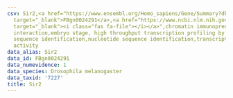 ```yaml
---
csv: Sir2,<a href="https://www.ensembl.org/Homo_sapiens/Gene/Summary?db=core;g=FBgn0024291"
  target="_blank">FBgn0024291</a>,<a href="https://www.ncbi.nlm.nih.gov/pubmed/15998452"
  target="_blank"><i class="fas fa-file"></i></a>",chromatin immunoprecipitation assay,direct
  interaction,embryo stage, high throughput transcription profiling by microarray,nucleotide
  sequence identification,nucleotide sequence identification,transcriptional regulation,up-regulates
  activity
data_alias: Sir2
data_id: FBgn0024291
data_numevidence: 1
data_species: Drosophila melanogaster
data_taxid: '7227'
title: Sir2
---
```

